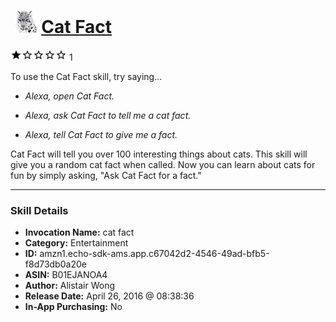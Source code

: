 # &nbsp;<img src="skill_icon" alt="Cat Fact icon" width="36"> [Cat Fact](http://alexa.amazon.com/#skills/amzn1.echo-sdk-ams.app.c67042d2-4546-49ad-bfb5-f8d73db0a20e)
![1 stars](../../images/ic_star_black_18dp_1x.png)![1 stars](../../images/ic_star_border_black_18dp_1x.png)![1 stars](../../images/ic_star_border_black_18dp_1x.png)![1 stars](../../images/ic_star_border_black_18dp_1x.png)![1 stars](../../images/ic_star_border_black_18dp_1x.png) 1

To use the Cat Fact skill, try saying...

* *Alexa, open Cat Fact.*

* *Alexa, ask Cat Fact to tell me a cat fact.*

* *Alexa, tell Cat Fact to give me a fact.*

Cat Fact will tell you over 100 interesting things about cats. This skill will give you a random cat fact when called. Now you can learn about cats for fun by simply asking, "Ask Cat Fact for a fact."

***

### Skill Details

* **Invocation Name:** cat fact
* **Category:** Entertainment
* **ID:** amzn1.echo-sdk-ams.app.c67042d2-4546-49ad-bfb5-f8d73db0a20e
* **ASIN:** B01EJANOA4
* **Author:** Alistair Wong
* **Release Date:** April 26, 2016 @ 08:38:36
* **In-App Purchasing:** No
